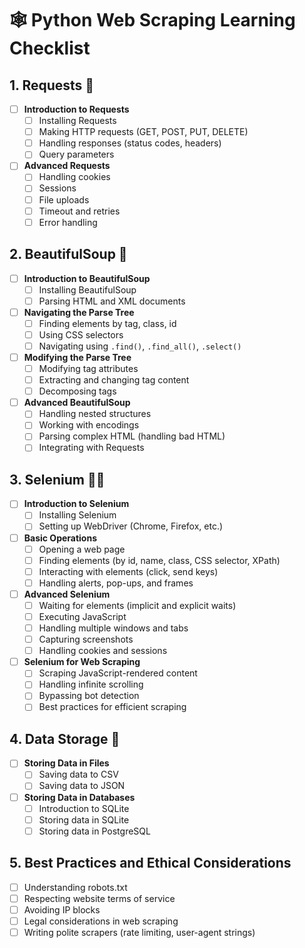 # 🕸️ Python Web Scraping Learning Checklist

## 1. Requests 📡
- [ ] **Introduction to Requests**
  - [ ] Installing Requests
  - [ ] Making HTTP requests (GET, POST, PUT, DELETE)
  - [ ] Handling responses (status codes, headers)
  - [ ] Query parameters
- [ ] **Advanced Requests**
  - [ ] Handling cookies
  - [ ] Sessions
  - [ ] File uploads
  - [ ] Timeout and retries
  - [ ] Error handling

## 2. BeautifulSoup 🍲
- [ ] **Introduction to BeautifulSoup**
  - [ ] Installing BeautifulSoup
  - [ ] Parsing HTML and XML documents
- [ ] **Navigating the Parse Tree**
  - [ ] Finding elements by tag, class, id
  - [ ] Using CSS selectors
  - [ ] Navigating using `.find()`, `.find_all()`, `.select()`
- [ ] **Modifying the Parse Tree**
  - [ ] Modifying tag attributes
  - [ ] Extracting and changing tag content
  - [ ] Decomposing tags
- [ ] **Advanced BeautifulSoup**
  - [ ] Handling nested structures
  - [ ] Working with encodings
  - [ ] Parsing complex HTML (handling bad HTML)
  - [ ] Integrating with Requests

## 3. Selenium 🕵️‍♂️
- [ ] **Introduction to Selenium**
  - [ ] Installing Selenium
  - [ ] Setting up WebDriver (Chrome, Firefox, etc.)
- [ ] **Basic Operations**
  - [ ] Opening a web page
  - [ ] Finding elements (by id, name, class, CSS selector, XPath)
  - [ ] Interacting with elements (click, send keys)
  - [ ] Handling alerts, pop-ups, and frames
- [ ] **Advanced Selenium**
  - [ ] Waiting for elements (implicit and explicit waits)
  - [ ] Executing JavaScript
  - [ ] Handling multiple windows and tabs
  - [ ] Capturing screenshots
  - [ ] Handling cookies and sessions
- [ ] **Selenium for Web Scraping**
  - [ ] Scraping JavaScript-rendered content
  - [ ] Handling infinite scrolling
  - [ ] Bypassing bot detection
  - [ ] Best practices for efficient scraping

## 4. Data Storage 💾
- [ ] **Storing Data in Files**
  - [ ] Saving data to CSV
  - [ ] Saving data to JSON
- [ ] **Storing Data in Databases**
  - [ ] Introduction to SQLite
  - [ ] Storing data in SQLite
  - [ ] Storing data in PostgreSQL

## 5. Best Practices and Ethical Considerations
- [ ] Understanding robots.txt
- [ ] Respecting website terms of service
- [ ] Avoiding IP blocks
- [ ] Legal considerations in web scraping
- [ ] Writing polite scrapers (rate limiting, user-agent strings)
